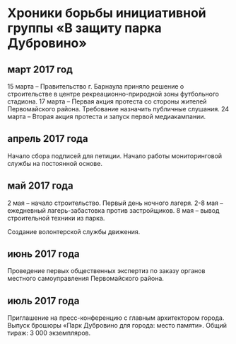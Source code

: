 
# Хроники борьбы инициативной группы «В защиту парка Дубровино»


## март 2017 год
15 марта – Правительство г. Барнаула приняло решение о строительстве в центре рекреационно-природной зоны футбольного стадиона.
17 марта – Первая акция протеста со стороны жителей Первомайского района. Требование назначить публичные слушания.
24 марта – Вторая акция протеста и запуск первой медиакампании. 
## апрель 2017 года
Начало сбора подписей для петиции.
Начало работы мониторинговой службы на постоянной основе.

## май 2017 года
2 мая – начало строительство. Первый день ночного лагеря.
2-8 мая – ежедневный лагерь-забастовка против застройщиков.
8 мая – вывод строительной техники из парка.

Создание волонтерской службы движения.

## июнь 2017 года 
Проведение первых общественных экспертиз по заказу органов местного самоуправления Первомайского района.

## июль 2017 года
Приглашение на пресс-конференцию с главным архитектором города. Выпуск брошюры «Парк Дубровино для города: место памяти». Общий тираж: 3 000 экземпляров. 



